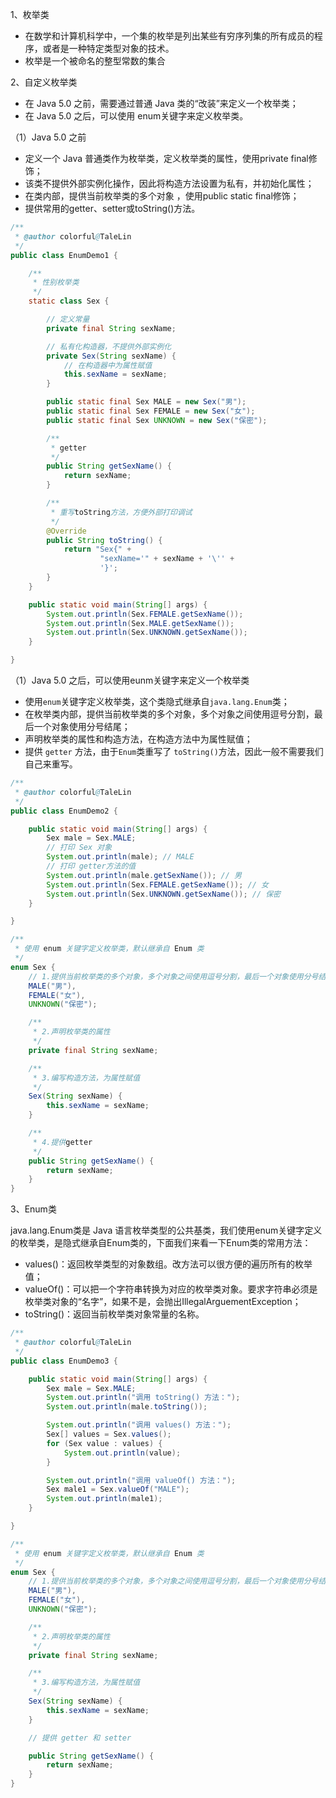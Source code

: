 1、枚举类

- 在数学和计算机科学中，一个集的枚举是列出某些有穷序列集的所有成员的程序，或者是一种特定类型对象的技术。
- 枚举是一个被命名的整型常数的集合

2、自定义枚举类

- 在 Java 5.0 之前，需要通过普通 Java 类的“改装”来定义一个枚举类；
- 在 Java 5.0 之后，可以使用 enum关键字来定义枚举类。

（1）Java 5.0 之前

- 定义一个 Java 普通类作为枚举类，定义枚举类的属性，使用private final修饰；
- 该类不提供外部实例化操作，因此将构造方法设置为私有，并初始化属性；
- 在类内部，提供当前枚举类的多个对象 ，使用public static final修饰；
- 提供常用的getter、setter或toString()方法。

```Java
/**
 * @author colorful@TaleLin
 */
public class EnumDemo1 {

    /**
     * 性别枚举类
     */
    static class Sex {

        // 定义常量
        private final String sexName;

        // 私有化构造器，不提供外部实例化
        private Sex(String sexName) {
            // 在构造器中为属性赋值
            this.sexName = sexName;
        }

        public static final Sex MALE = new Sex("男");
        public static final Sex FEMALE = new Sex("女");
        public static final Sex UNKNOWN = new Sex("保密");

        /**
         * getter
         */
        public String getSexName() {
            return sexName;
        }

        /**
         * 重写toString方法，方便外部打印调试
         */
        @Override
        public String toString() {
            return "Sex{" +
                    "sexName='" + sexName + '\'' +
                    '}';
        }
    }

    public static void main(String[] args) {
        System.out.println(Sex.FEMALE.getSexName());
        System.out.println(Sex.MALE.getSexName());
        System.out.println(Sex.UNKNOWN.getSexName());
    }

}

```

（1）Java 5.0 之后，可以使用eunm关键字来定义一个枚举类

- 使用`enum`关键字定义枚举类，这个类隐式继承自`java.lang.Enum`类；
- 在枚举类内部，提供当前枚举类的多个对象，多个对象之间使用逗号分割，最后一个对象使用分号结尾；
- 声明枚举类的属性和构造方法，在构造方法中为属性赋值；
- 提供 `getter` 方法，由于`Enum`类重写了 `toString()`方法，因此一般不需要我们自己来重写。

```Java
/**
 * @author colorful@TaleLin
 */
public class EnumDemo2 {

    public static void main(String[] args) {
        Sex male = Sex.MALE;
        // 打印 Sex 对象
        System.out.println(male); // MALE
        // 打印 getter方法的值
        System.out.println(male.getSexName()); // 男
        System.out.println(Sex.FEMALE.getSexName()); // 女
        System.out.println(Sex.UNKNOWN.getSexName()); // 保密
    }

}

/**
 * 使用 enum 关键字定义枚举类，默认继承自 Enum 类
 */
enum Sex {
    // 1.提供当前枚举类的多个对象，多个对象之间使用逗号分割，最后一个对象使用分号结尾
    MALE("男"),
    FEMALE("女"),
    UNKNOWN("保密");

    /**
     * 2.声明枚举类的属性
     */
    private final String sexName;

    /**
     * 3.编写构造方法，为属性赋值
     */
    Sex(String sexName) {
        this.sexName = sexName;
    }

    /**
     * 4.提供getter
     */
    public String getSexName() {
        return sexName;
    }
}

```

3、Enum类

java.lang.Enum类是 Java 语言枚举类型的公共基类，我们使用enum关键字定义的枚举类，是隐式继承自Enum类的，下面我们来看一下Enum类的常用方法：

- values()：返回枚举类型的对象数组。改方法可以很方便的遍历所有的枚举值；
- valueOf()：可以把一个字符串转换为对应的枚举类对象。要求字符串必须是枚举类对象的“名字”，如果不是，会抛出IllegalArguementException；
- toString()：返回当前枚举类对象常量的名称。

```Java
/**
 * @author colorful@TaleLin
 */
public class EnumDemo3 {

    public static void main(String[] args) {
        Sex male = Sex.MALE;
        System.out.println("调用 toString() 方法：");
        System.out.println(male.toString());

        System.out.println("调用 values() 方法：");
        Sex[] values = Sex.values();
        for (Sex value : values) {
            System.out.println(value);
        }

        System.out.println("调用 valueOf() 方法：");
        Sex male1 = Sex.valueOf("MALE");
        System.out.println(male1);
    }

}

/**
 * 使用 enum 关键字定义枚举类，默认继承自 Enum 类
 */
enum Sex {
    // 1.提供当前枚举类的多个对象，多个对象之间使用逗号分割，最后一个对象使用分号结尾
    MALE("男"),
    FEMALE("女"),
    UNKNOWN("保密");

    /**
     * 2.声明枚举类的属性
     */
    private final String sexName;

    /**
     * 3.编写构造方法，为属性赋值
     */
    Sex(String sexName) {
        this.sexName = sexName;
    }

    // 提供 getter 和 setter

    public String getSexName() {
        return sexName;
    }
}

```

